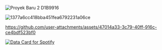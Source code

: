 ![Proyek Baru 2  D1B9916](https://github.com/user-attachments/assets/deb7d5a9-05da-4273-8d45-c2dbc678a70a)

![1377a6cc418bba451fea6792231a06ce](https://github.com/user-attachments/assets/7110caf6-90c7-47a5-9ef9-b390e8bbe3e6)


https://github.com/user-attachments/assets/47014a33-3c79-40ff-916c-ce4bdf523bf0


<a href="https://data-card-for-spotify.herokuapp.com/card?user_id=315nuycco2fbcwaohkw3hso6px2e">
  <img src="https://data-card-for-spotify.herokuapp.com/api/card?user_id=315nuycco2fbcwaohkw3hso6px2e" alt="Data Card for Spotify">
</a>

